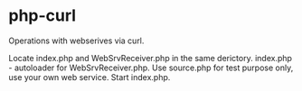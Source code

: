 # php-curl
Operations with webserives via curl.

Locate index.php and WebSrvReceiver.php in the same derictory.
index.php - autoloader for WebSrvReceiver.php.
Use source.php for test purpose only, use your own web service.
Start index.php. 
